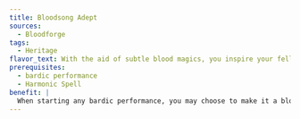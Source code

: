 ```yaml
---
title: Bloodsong Adept
sources:
  - Bloodforge
tags:
  - Heritage
flavor_text: With the aid of subtle blood magics, you inspire your fellows more easily.
prerequisites:
  - bardic performance
  - Harmonic Spell
benefit: |
  When starting any bardic performance, you may choose to make it a bloodsong performance. If you do, the performance does not use your daily rounds per day of bardic music, but it only affects creatures who share a type or subtype with you.
---
```

